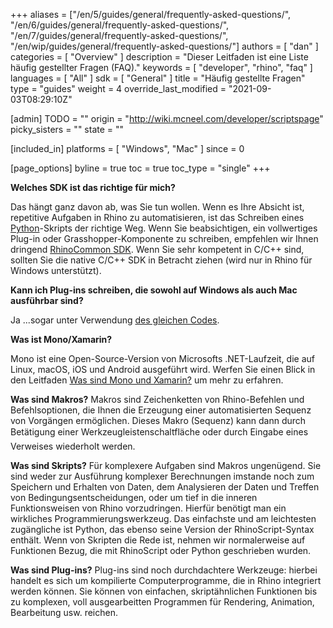 +++
aliases = ["/en/5/guides/general/frequently-asked-questions/", "/en/6/guides/general/frequently-asked-questions/", "/en/7/guides/general/frequently-asked-questions/", "/en/wip/guides/general/frequently-asked-questions/"]
authors = [ "dan" ]
categories = [ "Overview" ]
description = "Dieser Leitfaden ist eine Liste häufig gestellter Fragen (FAQ)."
keywords = [ "developer", "rhino", "faq" ]
languages = [ "All" ]
sdk = [ "General" ]
title = "Häufig gestellte Fragen"
type = "guides"
weight = 4
override_last_modified = "2021-09-03T08:29:10Z"

[admin]
TODO = ""
origin = "http://wiki.mcneel.com/developer/scriptspage"
picky_sisters = ""
state = ""

[included_in]
platforms = [ "Windows", "Mac" ]
since = 0

[page_options]
byline = true
toc = true
toc_type = "single"
+++


**Welches SDK ist das richtige für mich?**

Das hängt ganz davon ab, was Sie tun wollen.  Wenn es Ihre Absicht ist, repetitive Aufgaben in Rhino zu automatisieren, ist das Schreiben eines [Python](/guides/#rhinopython)-Skripts der richtige Weg.  Wenn Sie beabsichtigen, ein vollwertiges Plug-in oder Grasshopper-Komponente zu schreiben, empfehlen wir Ihnen dringend [RhinoCommon SDK](/guides/rhinocommon/what-is-rhinocommon/).  Wenn Sie sehr kompetent in C/C++ sind, sollten Sie die native C/C++ SDK in Betracht ziehen (wird nur in Rhino für Windows unterstützt).

**Kann ich Plug-ins schreiben, die sowohl auf Windows als auch Mac ausführbar sind?**

Ja ...sogar unter Verwendung [des gleichen Codes](/guides/rhinocommon/what-is-rhinocommon/).

**Was ist Mono/Xamarin?**

Mono ist eine Open-Source-Version von Microsofts .NET-Laufzeit, die auf Linux, macOS, iOS und Android ausgeführt wird.  Werfen Sie einen Blick in den Leitfaden [Was sind Mono und Xamarin?](/guides/rhinocommon/what-are-mono-and-xamarin/) um mehr zu erfahren.

**Was sind Makros?**
Makros sind Zeichenketten von Rhino-Befehlen und Befehlsoptionen, die Ihnen die Erzeugung einer automatisierten Sequenz von Vorgängen ermöglichen.  Dieses Makro (Sequenz) kann dann durch Betätigung einer Werkzeugleistenschaltfläche oder durch Eingabe eines Verweises wiederholt werden.

**Was sind Skripts?**
Für komplexere Aufgaben sind Makros ungenügend.  Sie sind weder zur Ausführung komplexer Berechnungen imstande noch zum Speichern und Erhalten von Daten, dem Analysieren der Daten und Treffen von Bedingungsentscheidungen, oder um tief in die inneren Funktionsweisen von Rhino vorzudringen.  Hierfür benötigt man ein wirkliches Programmierungswerkzeug.  Das einfachste und am leichtesten zugängliche ist Python, das ebenso seine Version der RhinoScript-Syntax enthält.  Wenn von Skripten die Rede ist, nehmen wir normalerweise auf Funktionen Bezug, die mit RhinoScript oder Python geschrieben wurden.

**Was sind Plug-ins?**
Plug-ins sind noch durchdachtere Werkzeuge: hierbei handelt es sich um kompilierte Computerprogramme, die in Rhino integriert werden können.  Sie können von einfachen, skriptähnlichen Funktionen bis zu komplexen, voll ausgearbeitten Programmen für Rendering, Animation, Bearbeitung usw. reichen.
